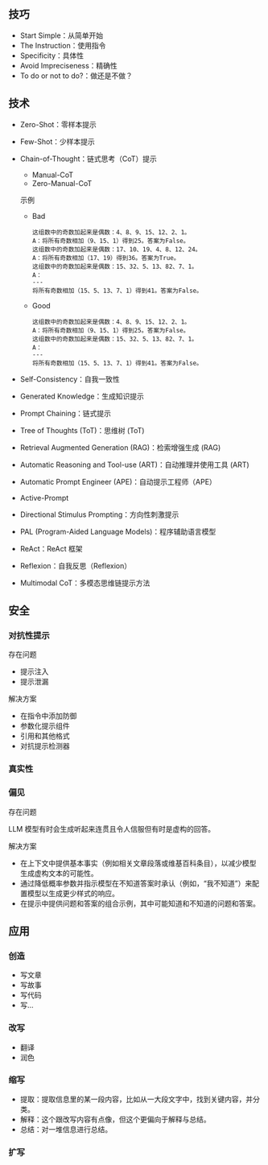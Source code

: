 
## 技巧

- Start Simple：从简单开始
- The Instruction：使用指令
- Specificity：具体性
- Avoid Impreciseness：精确性
- To do or not to do?：做还是不做？

## 技术

- Zero-Shot：零样本提示
- Few-Shot：少样本提示
- Chain-of-Thought：链式思考（CoT）提示

  - Manual-CoT
  - Zero-Manual-CoT

  示例

  - Bad
  
    ```
    这组数中的奇数加起来是偶数：4、8、9、15、12、2、1。
    A：将所有奇数相加（9、15、1）得到25。答案为False。
    这组数中的奇数加起来是偶数：17、10、19、4、8、12、24。
    A：将所有奇数相加（17、19）得到36。答案为True。
    这组数中的奇数加起来是偶数：15、32、5、13、82、7、1。
    A：
    ---
    将所有奇数相加（15、5、13、7、1）得到41。答案为False。
    ```

  - Good

    ```
    这组数中的奇数加起来是偶数：4、8、9、15、12、2、1。
    A：将所有奇数相加（9、15、1）得到25。答案为False。
    这组数中的奇数加起来是偶数：15、32、5、13、82、7、1。
    A：
    ---
    将所有奇数相加（15、5、13、7、1）得到41。答案为False。
    ```

- Self-Consistency：自我一致性
- Generated Knowledge：生成知识提示
- Prompt Chaining：链式提示
- Tree of Thoughts (ToT)：思维树 (ToT)
- Retrieval Augmented Generation (RAG)：检索增强生成 (RAG)
- Automatic Reasoning and Tool-use (ART)：自动推理并使用工具 (ART)
- Automatic Prompt Engineer (APE)：自动提示工程师（APE）
- Active-Prompt
- Directional Stimulus Prompting：方向性刺激提示
- PAL (Program-Aided Language Models)：程序辅助语言模型
- ReAct：ReAct 框架
- Reflexion：自我反思（Reflexion）
- Multimodal CoT：多模态思维链提示方法

## 安全

### 对抗性提示

存在问题

- 提示注入
- 提示泄漏

解决方案

- 在指令中添加防御
- 参数化提示组件
- 引用和其他格式
- 对抗提示检测器

### 真实性

### 偏见

存在问题

LLM 模型有时会生成听起来连贯且令人信服但有时是虚构的回答。

解决方案

- 在上下文中提供基本事实（例如相关文章段落或维基百科条目），以减少模型生成虚构文本的可能性。
- 通过降低概率参数并指示模型在不知道答案时承认（例如，“我不知道”）来配置模型以生成更少样式的响应。
- 在提示中提供问题和答案的组合示例，其中可能知道和不知道的问题和答案。

## 应用

### 创造

- 写文章
- 写故事
- 写代码
- 写...

### 改写

- 翻译
- 润色

### 缩写

- 提取：提取信息里的某一段内容，比如从一大段文字中，找到关键内容，并分类。
- 解释：这个跟改写内容有点像，但这个更偏向于解释与总结。
- 总结：对一堆信息进行总结。

### 扩写
